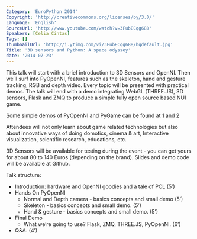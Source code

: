 ```yaml
---
Category: 'EuroPython 2014'
Copyright: 'http://creativecommons.org/licenses/by/3.0/'
Language: 'English'
SourceUrl: 'http://www.youtube.com/watch?v=3FubECqg688'
Speakers: [Celia Cintas]
Tags: []
ThumbnailUrl: 'http://i.ytimg.com/vi/3FubECqg688/hqdefault.jpg'
Title: '3D sensors and Python: A space odyssey'
date: '2014-07-23'
---
```

This talk will start with a brief introduction to 3D Sensors and OpenNI. Then we’ll surf into PyOpenNI,  features such as the skeleton, hand and gesture tracking, RGB and depth video. Every topic will be presented with practical demos. The talk will end with a demo integrating WebGL (THREE.JS), 3D sensors, Flask and ZMQ to produce a simple fully open source based NUI game.

Some simple demos of PyOpenNI and PyGame can be found at [1](http://www.youtube.com/watch?v=wI2ktioiPY8) and [2](http://youtu.be/3e8jibGUQ2Q)

Attendees will not only learn about game related technologies but also about innovative ways of doing domotics, cinema & art, Interactive visualization, scientific research, educations, etc.

3D Sensors will be available for testing during the event - you can get yours for about 80 to 140 Euros (depending on the brand). Slides and demo code will be available at Github.

Talk structure:

* Introduction: hardware and OpenNI goodies and a tale of PCL (5’)
* Hands On PyOpenNI
    * Normal and Depth camera - basics concepts and small demo (5’)
    * Skeleton - basics concepts and small demo. (5’)
	* Hand & gesture - basics concepts and small demo. (5’)
* Final Demo
	* What we’re going to use? Flask, ZMQ, THREE.JS, PyOpenNI. (6’)
* Q&A. (4’)
